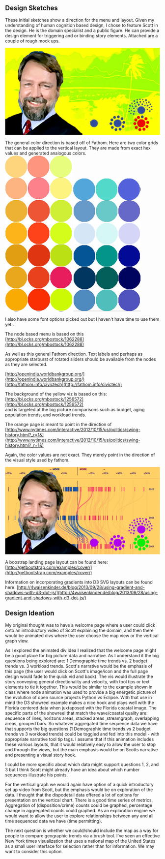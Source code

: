 ## Design Sketches ##

These initial sketches show a direction for the menu and layout.  Given my understanding of human cognition based design, I chose to feature Scott in the design.  He is the domain specialist and a public figure.  He can provide a design element for triggering and or binding story elements.  Attached are a couple of rough mock ups.  

![Viz1](images/_BigPicture_4w.jpg)  

The general color direction is based off of Fathom.  Here are two color grids that can be applied to the vertical layout.  They are made from exact hex values and generated analogous colors.  
![ColorChart1](images/171_Final_Colors_Oranges_noHex_4w.jpg)
![ColorChart2](images/171_Final_Colors_Blues_noHex_4w.jpg)

I also have some font options picked out but I haven't have time to use them yet..

The node based menu is based on this  
[http://bl.ocks.org/mbostock/1062288](http://bl.ocks.org/mbostock/1062288)

As well as this general Fathom direction. Text labels and perhaps as appropriate starburst of rotated sliders should be available from the nodes as they are selected.

[http://openindia.worldbankgroup.org/](http://openindia.worldbankgroup.org/)  
[http://fathom.info/civictech](http://fathom.info/civictech)

The background of the yellow viz is based on this:  
[http://bl.ocks.org/mbostock/1256572](http://bl.ocks.org/mbostock/1256572)  
and is targeted at the big picture comparisons such as budget, aging population trends, and workload trends.

The orange page is meant to point in the direction of  
[http://www.nytimes.com/interactive/2012/10/15/us/politics/swing-history.html?_r=1&](http://www.nytimes.com/interactive/2012/10/15/us/politics/swing-history.html?_r=1&)

Again, the color values are not exact.  They merely point in the direction of the visual style used by fathom.

![Viz2](images/_multiAxisV2_4W.jpg) 

A boostrap landing page layout can be found here:
[http://getbootstrap.com/examples/cover/](http://getbootstrap.com/examples/cover/)

Information on incorporating gradients into D3 SVG layouts can be found here:
[http://4waisenkinder.de/blog/2013/09/28/using-gradient-and-shadows-with-d3-dot-js/](http://4waisenkinder.de/blog/2013/09/28/using-gradient-and-shadows-with-d3-dot-js/)

## Design Ideation ##

My original thought was to have a welcome page where a user could click onto an introductory video of Scott explaining the domain, and then there would be animated divs where the user choose the map view or the vertical graph view.  

As I explored the animated div idea I realized that the welcome page might be a good place for big picture data and narrative.  As I understand it the big questions being explored are: 1 Demographic time trends vs. 2 budget trends vs. 3 workload trends.  Scott's narrative would be the emphasis of this page (the user would click on Scott's image/icon and  the full page design would fade to the quick vid and back).  The vis would illustrate the story conveying general directionality and velocity, with tool tips or text elements to tie it together.  This would be similar to the example shown in class where node animation was used to provide a big energetic picture of the evolution of open source projects Python vs Eclipse.  With that use in mind the D3 showreel example makes a nice hook and plays well with the Florida centered data when juxtaposed with the Florida coastal image.  The specific parts of the  showreel that match the wave/coastal quality are: sequence of lines, horizons areas, stacked areas ,streamgraph, overlapping areas, grouped bars.  So whatever aggregated time sequence data we have that supports the big questions (1 Demographic time trends vs 2 budget trends vs 3 workload trends) could be toggled and fed into this model - with appropriate narrative tool tip tags.   I assume that if this animation includes these various layouts, that it would relatively easy to allow the user to stop and through the views, but the main emphasis would be on Scotts narrative and presenting a visual story hook.

I could be more specific about which data might support questions 1, 2, and 3 but I think Scott might already have an idea about which number sequences illustrate his points.  

For the vertical graph we would again have option of a quick introductory set up video from Scott, but the emphasis would be on exploration of the data.  I thought that the dispodetail data offered a lot of options for presentation on the vertical chart.  There is a good time series of metrics.  Aggregation of (disposition/crime) counts could be graphed, percentage change in aggregated counts could graphed.  As an exploration engine we would want to allow the user to explore relationships between any and all time sequenced data we have (time permitting). 

The next question is whether we could/should include the map as a way for people to compare geographic trends via a brush tool.  I've seen an effective New York times visualization that uses a national map of the United States as a small user interface for selection rather than for information.  We may want to consider this option.